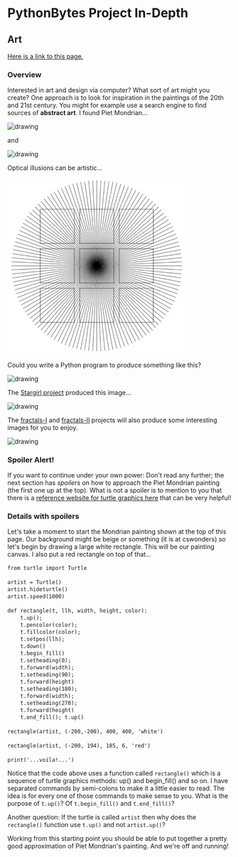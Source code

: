 # PythonBytes Project In-Depth


## Art


[Here is a link to this page.](https://github.com/robfatland/pythonbytes/tree/master/projects/art#pythonbytes-project-in-depth)


### Overview


Interested in art and design via computer?  What sort of art might you create? One approach is to look for inspiration in the 
paintings of the 20th and 21st century. You might for example use a search engine to find sources of **abstract art**. 
I found Piet Mondrian...


<img src="https://github.com/robfatland/pythonbytes/blob/master/projects/art/mondrian.png" alt="drawing" width="350"/>


and  


<img src="https://github.com/robfatland/pythonbytes/blob/master/projects/art/abstract.png" alt="drawing" width="400"/>


Optical illusions can be artistic... 


<img src="https://github.com/robfatland/pythonbytes/blob/master/projects/art/opticalillusion.png" alt="o-illusion" width="400"/>


Could you write a Python program to produce something like this?


<img src="https://github.com/robfatland/pythonbytes/blob/master/projects/art/lines.png" alt="drawing" width="300"/>


The
[Stargirl project](https://github.com/robfatland/pythonbytes/tree/master/projects/stargirl#pythonbytes-project-in-depth)
produced this image...

<img src="https://github.com/robfatland/pythonbytes/blob/master/projects/stargirl/trajectories.png" alt="drawing" width="400"/>


The 
[fractals-I](https://github.com/robfatland/pythonbytes/tree/master/projects/fractals-I#pythonbytes-project-in-depth)
and 
[fractals-II](https://github.com/robfatland/pythonbytes/tree/master/projects/fractals-II#pythonbytes-project-in-depth)
projects will also produce some interesting images for you to enjoy.


<img src="https://github.com/robfatland/pythonbytes/blob/master/projects/art/julia.png" alt="drawing" width="300"/>


### Spoiler Alert!

If you want to continue under your own power: Don't read any further; the next section has *spoilers* on how to
approach the Piet Mondrian painting (the first one up at the top). What is not a spoiler is to mention to you that
there is a [reference website for turtle graphics here](https://docs.python.org/3.3/library/turtle.html) that can
be very helpful!


### Details with spoilers


Let's take a moment to start the Mondrian painting shown at the top of this page. Our background might be beige 
or something (it is at cswonders) so let's begin by drawing a large white rectangle. This will be our painting canvas. 
I also put a red rectangle on top of that...


```
from turtle import Turtle

artist = Turtle()
artist.hideturtle()
artist.speed(1000)

def rectangle(t, llh, width, height, color):
    t.up(); 
    t.pencolor(color); 
    t.fillcolor(color); 
    t.setpos(llh); 
    t.down()
    t.begin_fill()
    t.setheading(0); 
    t.forward(width); 
    t.setheading(90); 
    t.forward(height)
    t.setheading(180); 
    t.forward(width); 
    t.setheading(270); 
    t.forward(height)
    t.end_fill(); t.up()

rectangle(artist, (-200,-200), 400, 400, 'white')

rectangle(artist, (-200, 194), 185, 6, 'red')

print('...voila!...')
```

Notice that the code above uses a function called `rectangle()` which is a sequence of turtle graphics methods: up() and 
begin_fill() and so on. I have separated commands by semi-colons to make it a little easier to read. The idea is for 
every one of those commands to make sense to you. What is the purpose of `t.up()`? Of `t.begin_fill()` and `t.end_fill()`?


Another question: If the turtle is called `artist` then why does the `rectangle()` function use `t.up()` and not
`artist.up()`? 


Working from this starting point you should be able to put
together a pretty good approximation of Piet Mondrian's painting. And we're off and running!


